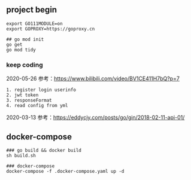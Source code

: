 ## project begin
```
export GO111MODULE=on
export GOPROXY=https://goproxy.cn

## go mod init
go get
go mod tidy
```

### keep coding

2020-05-26 参考：https://www.bilibili.com/video/BV1CE411H7bQ?p=7

    1. register login userinfo
    2. jwt token
    3. responseFormat
    4. read config from yml

2020-03-13 参考：https://eddycjy.com/posts/go/gin/2018-02-11-api-01/


## docker-compose
```
### go build && docker build
sh build.sh

### docker-compose
docker-compose -f .docker-compose.yaml up -d
```